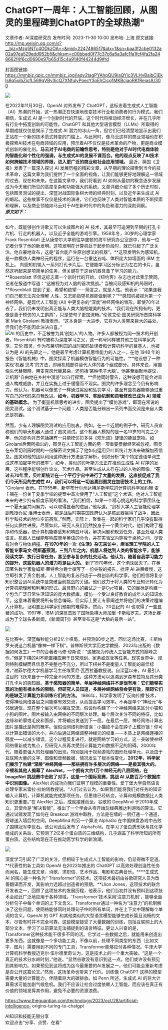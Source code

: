 # ChatGPT一周年：人工智能回顾，从图灵的里程碑到ChatGPT的全球热潮"

文章作者: AI深度研究员
发布时间: 2023-11-30 10:00
发布地: 上海
原文链接: http://mp.weixin.qq.com/s?__biz=Mzg5NTc4ODkzOA==&mid=2247486517&idx=1&sn=baa3f2cbe0132a02a97ea529edd952b5&chksm=c00bbed0f77c37c6a5a3afc1fa1fcf4fa2fa248662f4f6cd0690e97b65d15c4a9140f44244d9#rd

封面图链接: https://mmbiz.qpic.cn/mmbiz_jpg/iaqv2tagPYAhpQU9iaQYic3VLHvBaibCIEkIs6q5oibZicfL569gVBv3icQ7XNfulyPoecY3oEhCicg1MKBciaoRK1ReiasA/300

![](https://mmbiz.qpic.cn/mmbiz_jpg/iaqv2tagPYAhpQU9iaQYic3VLHvBaibCIEkIIPcGlxNhJCo7LblRIY26bqpiaVLVQ9gfHOibIDcs9ZXzkkpRU2OfUA3Q/640?wx_fmt=jpeg&from=appmsg)

在2022年11月30日，OpenAI 对外发布了
ChatGPT，这标志着生成式人工智能（AI）热潮的开始，这一热潮正在快速地改变技术行业和消费者的行为模式。我们相信，生成式 AI
是一个创新时代的开端，这个时代将推动经济增长，并在几乎所有行业中拓宽创新的可能性。ChatGPT
和其他大型语言模型（LLMs）所取得的早期成就仅仅是揭示了生成式 AI
潜力的冰山一角，但它们已经清楚地显示出我们正站在一个新的技术范式转变的门槛上。与此同时，像马云这样的商业领袖也在积极探索AI技术在电商领域的应用，预示着AI不仅仅是技术革命的产物，更是商业模式创新的催化剂。**马云对于AI电商的前瞻性思考，特别是他对于AI时代电商体验的智能化和个性化的强调，与生成式AI的发展不谋而合。他的观点反映了AI技术如何跨越技术领域的界限，进入更广泛的商业和社会应用领域。**
最近，英国《卫报》发表了一篇深入探讨 AI
发展历程的精彩文章，从早期的理论探索到当今的技术革命，这篇文章为我们提供了一个全面的视角，让我们能够更好地理解这一领域的过去、现在和未来。在这篇文章中，我们将看到
AI
如何从最初的概念逐步发展成为今天我们所见的高度复杂和功能强大的系统。文章详细介绍了多个历史时刻，包括图灵测试的提出、深蓝对战国际象棋大师的经典时刻，以及近年来生成式
AI 的崛起。这些故事不仅仅是技术的演进，它们也反映了人类对智能本质的不断探索和理解，以及商业领袖如马云对于AI在新时代中的角色和潜力的深刻洞察。  
 _**原文如下：**_

* * *

如今，既能够创作诗歌又可以生成图片的 AI 技术，其最早可追溯到早期的打孔卡片机、行走的机器人，以及近乎全能的游戏引擎。1958年冬，30岁的心理学家
Frank Rosenblatt
正从康奈尔大学前往华盛顿的海军研究办公室途中，他与一位记者分享了他的新发明。这项发明在计算机处于起步阶段时，就已引起了广泛关注。他自豪地宣布，这是“首台能产生原创想法的机器”。**这项发明名为感知机，是一款模仿人类神经元的程序，运行在一台重达五吨、体积庞大如墙面的
IBM 主机上。
向感知机输入一系列打孔卡片后，它便能学习区分标记为左右的卡片。虽然这听起来是项简单的任务，但关键在于这台机器具备了学习的能力。**Rosenblatt
坚信这标志着一个新时代的开始，《纽约客》杂志也对此表示赞同。记者在报道中写道：“这被视为对人脑的首次挑战。”
当被问及感知机的局限时，**Rosenblatt 提到了爱、希望和绝望——简言之，就是人性。他表示：“如果连我们自己都无法完全理解
人性，又怎能指望机器能做到呢？”**感知机被视为第一个神经网络，是现代人工智能 (AI)
中更复杂的“深度”神经网络的雏形。即使70年过去了，我们仍未发明出真正能与人类大脑相媲美的技术。“我们现在所拥有的，更像是善于模仿的人工鹦鹉”，只是使句子更加流畅。”伦敦艾伦·图灵研究所首席科学家
Mark Girolami 教授表示。“这本身是一大进步，它将为人类带来巨大的益处，但我们也不能因此沾沾自喜。”  
![](https://mmbiz.qpic.cn/mmbiz_jpg/iaqv2tagPYAhpQU9iaQYic3VLHvBaibCIEkIdlA8dxibYVibZ0stl1F9icg2R8DhumwhicmMAIZKB8t0xMia7XNebCgbZyw/640?wx_fmt=jpeg&from=appmsg)AI
的历史中，不乏被誉为其‘创始人’的人物。许多人都被视为同一技术的开创者。Rosenblatt
有时被称为深度学习之父，这一称号同样被其他三位科学家共享。艾伦·图灵，作为布莱切利园的战时密码破译者和计算机科学的奠基人，也被认为是 AI
的先驱之一。他是最早考虑计算机思维能力的人之一。在他 1948 年的报告《智能机械》中，图灵探索了机器模仿智能行为的可能性。“**他设想了一种实现‘机器
思考’的方法，即用机械部件替代人体的各个组成部分。具体来说，用摄像头代替眼睛，用麦克风代替耳朵，还包括‘某种电子大脑’。他甚至幽默地提议，让机器“自由地在乡村中漫游”以自行探索。**但他同时警告，这种设想可能会对普通人构成威胁，并且在实施上过于缓慢而不现实。图灵的许多理念至今仍有影响力。他认为，机器可以像孩子一样通过奖励和惩罚学习，甚至有些机器能够通过重写自己的代码来自我改进。**如今，机器学习、奖励机制和自我修改已成为
AI 领域的基础概念。**
为了衡量机器思考的进步，图灵提出了“模仿游戏”，即现在常说的图灵测试。这个测试基于一个问题：人类是否能分辨出一系列书面交流是来自人类还是机器。

  

然而，少有人理解图灵测试的应用初衷。例如，在一个近期的例子中，研究人员宣称他们的聊天机器人通过了图灵测试。这个机器人模拟的是一名13岁的乌克兰少年，他的虚构背景包括拥有一只能模仿贝多芬《欢乐颂》旋律的豚鼠宠物。如Girolami后面所指出的，图灵在人工智能方面的另一项重要贡献经常被忽视。图灵在布莱切利园时期的一份解密论文揭示了他如何运用贝叶斯统计方法来破解加密信息。图灵和他的团队利用这种统计方法逐字解析，例如分析“某个特定德语单词生成这串加密字母的概率”。如今，类似的贝叶斯方法正在推动生成性
AI
程序的发展，这些程序能够创作论文、艺术作品，甚至生成从未存在过的人物的图像。“**在过去70年里，贝叶斯统计在一个平行宇宙中进行了大量的发展，这直接促成了我们今天所见的生成性
AI，我们可以将这一切追溯到图灵在加密技术上的工作，** ”Girolami
表示。在1955年，新罕布什尔州达特茅斯学院的计算机科学家约翰·麦卡锡在一份关于夏季学校的提案中首次使用了“人工智能”这个术语。他对人工智能未来的进步持有极度乐观的看法。“我们相信，如果一个精心挑选的科学家团队在一个夏天里共同努力，可以取得显著的进展，”他写道。“剑桥大学人工智能伦理学副教授乔尼·潘博士表示，那是战后时期美国政府认为是核武器赢得了战争，因此科学和技术的地位空前高涨。”然而，实际上，聚集在一起的科学家们几乎没有取得任何实质性进展。尽管如此，研究人员们仍然投身于一个黄金时代，他们构建了程序和传感器，使计算机能够感知和响应环境，解决问题和规划任务，甚至处理人类语言。机器人已经能够响应简单英语的命令，并在实验室内穿梭于桌椅之间，尽管有时会与物体相撞。**在1970年的一次《生活》杂志采访中，麻省理工学院的人工智能专家马文·明斯基预测，三到八年之内，机器人将达到人类的智能水平，能够阅读文学、执行日常任务，甚至参与复杂的社交活动。他认为，随着自我学习能力的提升，这些机器人的潜力将是巨大的。**
到了1970年代，这个泡沫破灭了。在英国著名数学家詹姆斯·莱特希尔爵士撰写了一份尖锐的报告，批评 AI
进展缓慢，这立即引发了资金削减。人工智能的复苏归功于一群创新的科学家，他们相信将复杂知识整合到AI系统中是突破当前挑战的关键。他们致力于将人类的专业知识转化为计算机能理解和利用的形式。最具野心的尝试之一是Cyc项目，它的目标是构建一个包含广泛日常生活知识的庞大数据库，模仿一个受过良好教育的成年人的知识水平。这意味着需要将所有信息编码，但实际上要让专家阐述并将他们的决策过程编入计算机，证明要比科学家们预期的难得多。然而，20世纪的
AI 也取得了一些显著的成功。1997年，IBM
的深蓝击败了国际象棋大师加里·卡斯帕罗夫。这场比赛成为了全球头条新闻，《新闻周刊》甚至宣布这是“大脑的最后一站”。  

![](https://mmbiz.qpic.cn/mmbiz_jpg/iaqv2tagPYAhpQU9iaQYic3VLHvBaibCIEkIWezpYpicsF67icGcSticyZO5Jribm7RoP3Miapx3P8Y5RRSScUEa9PxqQgw/640?wx_fmt=jpeg&from=appmsg)

  

在比赛中，深蓝每秒能分析2亿个棋局，并预测80步之远。回忆这场比赛，卡斯帕罗夫说这台机器“像神一样下棋”。普林斯顿大学历史学教授、2023年出版的《数据如何发生》一书的合著者马修·琼斯说：“这被视为传统人工智能方式的巅峰之作。”但是下棋的AI不能直接应用于日常规划、家务或驾驶等任务。现实世界中，规则特别模糊而且信息不完整也不充分，所以下棋并不是衡量人工智能的最佳标准，”谢菲尔德大学机器学习主任埃莱尼·瓦西拉基教授说。自深蓝以来，AI
最引人注目的飞跃来自于一种完全不同的方法，这种方法可以追溯到罗森布拉特及其分类打孔卡片的感知器。**基于感知器的简单、单层神经网络并不是很有用：它们能够实现的功能有根本性的限制。但研究人员知道，多层神经网络将会更有效，阻碍它们的是缺乏计算能力和训练它们的方法。**
1986年，科学家发明了‘反向传播’技术，使得神经网络各层之间能够有效交流，从而提高学习效率。不再是单个“神经元”与邻居通信，现在整个层次可以相互交流。假设你构建了一个神经网络来区分小猫和小狗的图片。图片被输入由网络的不同层次处理。每个层次关注不同的特征，比如边缘和轮廓或毛皮和面部，并将输出发送到下一层。在最后一层，神经网络计算出图片是猫还是狗的概率。但假设网络判断错误：小猫绝不会在脖子上戴铃铛！你可以计算出错误的大小，并向后通过网络调整神经元的权重——本质上是网络连接的强度——以减少错误。这个过程反复进行，就是网络学习的方式。这一突破使神经网络重新成为焦点，但研究人员再次受到计算能力和数据不足的阻碍。2000年代，随着更强大的处理器的出现，特别是用于视频游戏的图形处理单元，以及由于互联网大量的文字、图像和音频数据，情况发生了根本性变化。**2012年，科学家们展示了构建“深层”神经网络——那些拥有许多层次的网络——是极其强大的。辛顿和其他人揭幕了
AlexNet，一个拥有大约1万个神经元的八层网络，在 ImageNet 挑战赛中击败了对手，这是一个国际竞赛，挑战 AI 从数百万个数据库中识别图像。**
AlexNet
的成功向我们证明了规模的重要性。爱丁堡大学自然语言处理专家米雷拉·拉帕塔教授说。“人们过去认为，如果我们能将我们对任务的知识输入计算机，计算机就能完成那项任务。但思维已经转变，计算和规模数据比人类知识更重要。”在
AlexNet 之后，成就接踵而至。谷歌的 DeepMind
于2010年成立，其使命是“解决智能”，推出了一个学会从零开始玩经典雅达利游戏的算法。它通过试错发现了如何在 Breakout
游戏中取胜，方法是在墙的一侧打通一个通道，将球送入墙后的空间。DeepMind 的另一个算法 AlphaGo
在中国棋盘游戏中击败了围棋冠军李世石。该公司此后发布了
AlphaFold。在学习了蛋白质形状与其化学组成的关系后，它预测了2亿多个蛋白质的三维结构，几乎涵盖了科学所知的所有蛋白质。这些结构现在正在推动医学科学的新浪潮。

  

![](https://mmbiz.qpic.cn/mmbiz_jpg/iaqv2tagPYAhpQU9iaQYic3VLHvBaibCIEkIU6IxEwX3lk4TfpYxicH5VCueFnH3A4RwF74QsAm8WqVUtgIkzhXpibBQ/640?wx_fmt=jpeg&from=appmsg)

  

深度学习引起了广泛的关注，但相较于生成式人工智能的影响，仍显得微不足道。**代表性的新工具如 OpenAI 在2022年推出的 ChatGPT
以高效处理创造性任务而闻名，能生成文章、诗歌、求职信、艺术作品、电影和古典音乐。****生成式 AI 的核心是一种名为“
Transformer”的技术。这项技术最初由谷歌研究人员为改善翻译而开发，其影响力远超过创造者的预期。**Llion
Jones，这项技术的联合开发者之一，回顾了这项技术的发展历程，他表示，他们当初并没有预料到这项技术会如此广泛地应用于各种领域。‘Transformer’技术采用‘注意力机制’，能够全面分析句子中每个单词的上下文含义。Transformer通过一种名为“注意力”的机制解决了这些问题，使网络能够同时处理句子中的所有单词，并在上下文中理解每个单词的含义。OpenAI
的 GPT
和其他类似的大型语言模型能够生成长篇且流畅的文本，尽管有时并不完全可靠。这些模型接受了大量数据的训练，包括互联网上的大部分文本，学习了以前算法无法捕捉到的语言特征。更让人兴奋的是，Transformer这种技术能干很多不同的活。它学过一些数据之后，就能用来创造出更多东西。这就像是一个多功能工具，不像以前，处理不同类型的东西（比如文字、图片）需要用到不同的专门工具，Transformer能够应付各种情况。牛津大学计算机科学教授迈克尔·伍尔德里奇认为，这是技术上的一个重大突破。“这是一个真正的技术分水岭时刻，”他说。“显然谷歌没有意识到这一点。他们或许没有预见到其影响力。如果预见到这将成为迄今最重要的AI发展之一，他们可能会重新考虑是否公开这篇论文。”然而，这场革命也带来了代价。训练像
ChatGPT 这样的模型需要大量的计算能力，伴随着巨大的碳排放。如 Penn 所述，生成式 AI
的巨大计算需求可能加剧气候危机。我们不应该让社会过度依赖人工智能，而应该在真正有价值的领域发挥其作用，避免不必要的资源浪费。

  

https://www.theguardian.com/technology/2023/oct/28/artificial-intelligence-
origins-turing-to-chatgpt

AI知识和技能无限分享  
欢迎点击“分享、点赞、在看”

